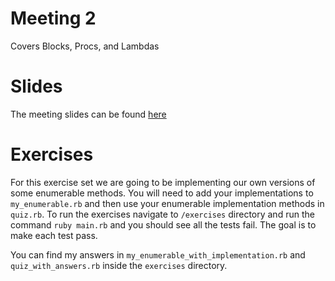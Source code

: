 # Meeting 2
Covers Blocks, Procs, and Lambdas

# Slides
The meeting slides can be found [here](https://slides.com/mrjman/meeting-2)

# Exercises
For this exercise set we are going to be implementing our own versions of some enumerable methods. You will need to add your implementations to `my_enumerable.rb` and then use your enumerable implementation methods in `quiz.rb`. To run the exercises navigate to `/exercises` directory and run the command `ruby main.rb` and you should see all the tests fail. The goal is to make each test pass.

You can find my answers in `my_enumerable_with_implementation.rb` and `quiz_with_answers.rb` inside the `exercises` directory.
